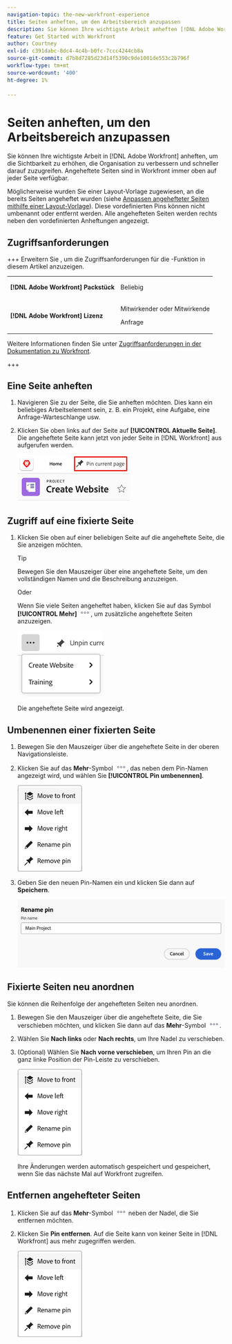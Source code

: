 ```yaml
---
navigation-topic: the-new-workfront-experience
title: Seiten anheften, um den Arbeitsbereich anzupassen
description: Sie können Ihre wichtigste Arbeit anheften [!DNL Adobe Workfront]  um die Sichtbarkeit zu erhöhen, die Organisation zu verbessern und schneller darauf zuzugreifen. Angeheftete Seiten sind in Workfront immer oben auf jeder Seite verfügbar.
feature: Get Started with Workfront
author: Courtney
exl-id: c391dabc-8dc4-4c4b-b0fc-7ccc4244cb8a
source-git-commit: d7b8d7285d23d14f5390c9de1001de553c2b796f
workflow-type: tm+mt
source-wordcount: '400'
ht-degree: 1%

---
```


# Seiten anheften, um den Arbeitsbereich anzupassen

<!-- Audited: 4/2025 -->

Sie können Ihre wichtigste Arbeit in [!DNL Adobe Workfront] anheften, um die Sichtbarkeit zu erhöhen, die Organisation zu verbessern und schneller darauf zuzugreifen. Angeheftete Seiten sind in Workfront immer oben auf jeder Seite verfügbar.

Möglicherweise wurden Sie einer Layout-Vorlage zugewiesen, an die bereits Seiten angeheftet wurden (siehe [Anpassen angehefteter Seiten mithilfe einer Layout-Vorlage](../../administration-and-setup/customize-workfront/use-layout-templates/customize-pinned-pages.md)). Diese vordefinierten Pins können nicht umbenannt oder entfernt werden. Alle angehefteten Seiten werden rechts neben den vordefinierten Anheftungen angezeigt.

## Zugriffsanforderungen

+++ Erweitern Sie , um die Zugriffsanforderungen für die -Funktion in diesem Artikel anzuzeigen.

<table style="table-layout:auto"> 
 <col> 
 </col> 
 <col> 
 </col> 
 <tbody> 
  <tr> 
   <td role="rowheader"><strong>[!DNL Adobe Workfront] Packstück</strong></td> 
   <td> <p>Beliebig</p> </td> 
  </tr> 
  <tr> 
   <td role="rowheader"><strong>[!DNL Adobe Workfront] Lizenz</strong></td> 
   <td> <p>Mitwirkender oder Mitwirkende</p> 
     <p>Anfrage</p>
   </td> 
  </tr> 
 </tbody> 
</table>

Weitere Informationen finden Sie unter [Zugriffsanforderungen in der Dokumentation zu Workfront](/help/quicksilver/administration-and-setup/add-users/access-levels-and-object-permissions/access-level-requirements-in-documentation.md).

+++

## Eine Seite anheften

1. Navigieren Sie zu der Seite, die Sie anheften möchten. Dies kann ein beliebiges Arbeitselement sein, z. B. ein Projekt, eine Aufgabe, eine Anfrage-Warteschlange usw.

1. Klicken Sie oben links auf der Seite auf **[!UICONTROL Aktuelle Seite]**. Die angeheftete Seite kann jetzt von jeder Seite in [!DNL Workfront] aus aufgerufen werden.

   ![Aktuelle Seite anheften](assets/pin-current-page-button.png)

## Zugriff auf eine fixierte Seite

1. Klicken Sie oben auf einer beliebigen Seite auf die angeheftete Seite, die Sie anzeigen möchten.

   >[!TIP]
   >
   >Bewegen Sie den Mauszeiger über eine angeheftete Seite, um den vollständigen Namen und die Beschreibung anzuzeigen.

   Oder

   Wenn Sie viele Seiten angeheftet haben, klicken Sie auf das Symbol **[!UICONTROL Mehr]** ![Klicken Sie auf das Symbol Mehr](assets/more-icon.png), um zusätzliche angeheftete Seiten anzuzeigen.

   ![Anzeigen zusätzlicher angehefteter Seiten](assets/display-pinned-pages.png)

   Die angeheftete Seite wird angezeigt.

## Umbenennen einer fixierten Seite

1. Bewegen Sie den Mauszeiger über die angeheftete Seite in der oberen Navigationsleiste.
1. Klicken Sie auf das **Mehr**-Symbol ![Mehr](assets/more-icon.png), das neben dem Pin-Namen angezeigt wird, und wählen Sie **[!UICONTROL Pin umbenennen]**.

   ![Pin umbenennen](assets/pin-menu.png)

1. Geben Sie den neuen Pin-Namen ein und klicken Sie dann auf **Speichern**.

   ![Klicken Sie auf das Häkchen, um die Nadel umzubenennen](assets/rename-pin-dialog-box.png)


## Fixierte Seiten neu anordnen

Sie können die Reihenfolge der angehefteten Seiten neu anordnen.

1. Bewegen Sie den Mauszeiger über die angeheftete Seite, die Sie verschieben möchten, und klicken Sie dann auf das **Mehr**-Symbol ![Mehr-Symbol](assets/more-icon.png).
1. Wählen Sie **Nach links** oder **Nach rechts**, um Ihre Nadel zu verschieben.
1. (Optional) Wählen Sie **Nach vorne verschieben**, um Ihren Pin an die ganz linke Position der Pin-Leiste zu verschieben.

   ![Pins verschieben](assets/pin-menu.png)

   Ihre Änderungen werden automatisch gespeichert und gespeichert, wenn Sie das nächste Mal auf Workfront zugreifen.

## Entfernen angehefteter Seiten

1. Klicken Sie auf das **Mehr**-Symbol ![](assets/more-icon.png) neben der Nadel, die Sie entfernen möchten.
1. Klicken Sie **Pin entfernen**. Auf die Seite kann von keiner Seite in [!DNL Workfront] aus mehr zugegriffen werden.

   ![Pin entfernen](assets/pin-menu.png)


